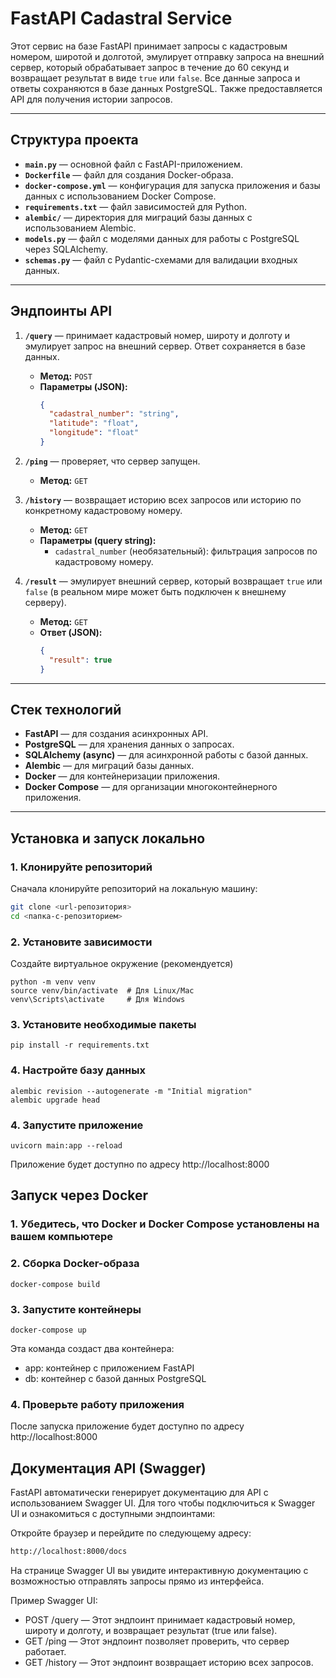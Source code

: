 # FastAPI Cadastral Service

Этот сервис на базе FastAPI принимает запросы с кадастровым номером, широтой и долготой, эмулирует отправку запроса на внешний сервер, который обрабатывает запрос в течение до 60 секунд и возвращает результат в виде `true` или `false`. Все данные запроса и ответы сохраняются в базе данных PostgreSQL. Также предоставляется API для получения истории запросов.

---

## Структура проекта

- **`main.py`** — основной файл с FastAPI-приложением.
- **`Dockerfile`** — файл для создания Docker-образа.
- **`docker-compose.yml`** — конфигурация для запуска приложения и базы данных с использованием Docker Compose.
- **`requirements.txt`** — файл зависимостей для Python.
- **`alembic/`** — директория для миграций базы данных с использованием Alembic.
- **`models.py`** — файл с моделями данных для работы с PostgreSQL через SQLAlchemy.
- **`schemas.py`** — файл с Pydantic-схемами для валидации входных данных.

---

## Эндпоинты API

1. **`/query`** — принимает кадастровый номер, широту и долготу и эмулирует запрос на внешний сервер. Ответ сохраняется в базе данных.
   - **Метод:** `POST`
   - **Параметры (JSON):**
     ```json
     {
       "cadastral_number": "string",
       "latitude": "float",
       "longitude": "float"
     }
     ```

2. **`/ping`** — проверяет, что сервер запущен.
   - **Метод:** `GET`

3. **`/history`** — возвращает историю всех запросов или историю по конкретному кадастровому номеру.
   - **Метод:** `GET`
   - **Параметры (query string):**
     - `cadastral_number` (необязательный): фильтрация запросов по кадастровому номеру.

4. **`/result`** — эмулирует внешний сервер, который возвращает `true` или `false` (в реальном мире может быть подключен к внешнему серверу).
   - **Метод:** `GET`
   - **Ответ (JSON):**
     ```json
     {
       "result": true
     }
     ```

---

## Стек технологий

- **FastAPI** — для создания асинхронных API.
- **PostgreSQL** — для хранения данных о запросах.
- **SQLAlchemy (async)** — для асинхронной работы с базой данных.
- **Alembic** — для миграций базы данных.
- **Docker** — для контейнеризации приложения.
- **Docker Compose** — для организации многоконтейнерного приложения.

---

## Установка и запуск локально

### 1. Клонируйте репозиторий

Сначала клонируйте репозиторий на локальную машину:
```bash
git clone <url-репозитория>
cd <папка-с-репозиторием>    
```
### 2. Установите зависимости
Создайте виртуальное окружение (рекомендуется)
```
python -m venv venv
source venv/bin/activate  # Для Linux/Mac
venv\Scripts\activate     # Для Windows
```

### 3. Установите необходимые пакеты
```
pip install -r requirements.txt
```

### 4. Настройте базу данных
```
alembic revision --autogenerate -m "Initial migration"
alembic upgrade head
```

### 4. Запустите приложение
```
uvicorn main:app --reload
```
Приложение будет доступно по адресу http://localhost:8000

## Запуск через Docker
### 1. Убедитесь, что Docker и Docker Compose установлены на вашем компьютере

### 2. Сборка Docker-образа
```
docker-compose build
```

### 3. Запустите контейнеры
```
docker-compose up
```
Эта команда создаст два контейнера:
- app: контейнер с приложением FastAPI
- db: контейнер с базой данных PostgreSQL

### 4. Проверьте работу приложения
После запуска приложение будет доступно по адресу http://localhost:8000

## Документация API (Swagger)
FastAPI автоматически генерирует документацию для API с использованием Swagger UI. Для того чтобы подключиться к Swagger UI и ознакомиться с доступными эндпоинтами:

Откройте браузер и перейдите по следующему адресу:

```bash
http://localhost:8000/docs
```
На странице Swagger UI вы увидите интерактивную документацию с возможностью отправлять запросы прямо из интерфейса.

Пример Swagger UI:
* POST /query — Этот эндпоинт принимает кадастровый номер, широту и долготу, и возвращает результат (true или false).
* GET /ping — Этот эндпоинт позволяет проверить, что сервер работает.
* GET /history — Этот эндпоинт возвращает историю всех запросов.
